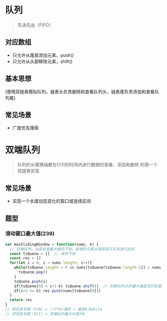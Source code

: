 # 队列

> 先进先出（FIFO）

## 对应数组

* 只允许从尾部添加元素，push()
* 只允许从头部移除元素，shift()

## 基本思想

(使用双链表模拟队列，链表头负责删除和查看队列头，链表尾负责添加和查看队列尾)

## 常见场景

* 广度优先搜索

# 双端队列

> 队列的头尾俩端都在O(1)的时间内进行数据的查看、添加和删除
> 利用一个双链表实现

## 常见场景

* 实现一个长度动态变化的窗口或连续区间

## 题型

### 滑动窗口最大值(239)

```javascript
var maxSlidingWindow = function(nums, k) {
  // 双端队列，头部总是最大值的下标，新增的元素从尾部进入队列进行比较
  const tsQuene = []  // 保存下标
  const res = []
  for(let i = 0; i < nums.length; i++){
    while(tsQuene.length > 0 && nums[tsQuene[tsQuene.length-1]] < nums[i]){
      tsQuene.pop()
    }
    tsQuene.push(i)
    if(tsQuene[0] < i+1-k) tsQuene.shift()  // 判断队列头的最大值是否仍在窗口内
    if(i+1 >= k) res.push(nums[tsQuene[0]])
  }
  return res
}
// 时间复杂度：O(N) = 一个for循环 + 最多k次while
// 空间复杂度：O(1) = 双端队列最大长度为k
```
